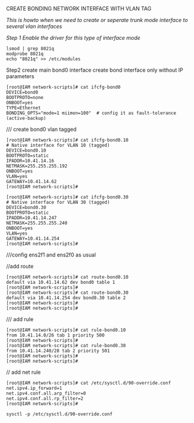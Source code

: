 
CREATE BONDING NETWORK INTERFACE WITH VLAN TAG

_This is howto when we need to create or seperate trunk mode interface to several vlan interfaces_


_Step 1_
_Enable the driver for this type of interface mode_

```
lsmod | grep 8021q
modprobe 8021q
echo "8021q" >> /etc/modules
```



Step2 
create main bond0 interface 
create bond interface only without IP parameters
```
[root@IAM network-scripts]# cat ifcfg-bond0
DEVICE=bond0
BOOTPROTO=none
ONBOOT=yes
TYPE=Ethernet
BONDING_OPTS="mode=1 miimon=100"  # config it as fault-tolerance (active-backup)
```


/// create bond0 vlan tagged 
```
[root@IAM network-scripts]# cat ifcfg-bond0.10
# Native interface for VLAN 10 (tagged)
DEVICE=bond0.10
BOOTPROTO=static
IPADDR=10.41.14.16
NETMASK=255.255.255.192
ONBOOT=yes
VLAN=yes
GATEWAY=10.41.14.62
[root@IAM network-scripts]#
```

```
[root@IAM network-scripts]# cat ifcfg-bond0.30
# Native interface for VLAN 30 (tagged)
DEVICE=bond0.30
BOOTPROTO=static
IPADDR=10.41.14.247
NETMASK=255.255.255.240
ONBOOT=yes
VLAN=yes
GATEWAY=10.41.14.254
[root@IAM network-scripts]#
```

///config ens2f1 and ens2f0 as usual


//add route 
```
[root@IAM network-scripts]# cat route-bond0.10
default via 10.41.14.62 dev bond0 table 1
[root@IAM network-scripts]#
[root@IAM network-scripts]# cat route-bond0.30
default via 10.41.14.254 dev bond0.30 table 2
[root@IAM network-scripts]#
[root@IAM network-scripts]#
```

/// add rule 
```
[root@IAM network-scripts]# cat rule-bond0.10
from 10.41.14.0/26 tab 1 priority 500
[root@IAM network-scripts]#
[root@IAM network-scripts]# cat rule-bond0.30
from 10.41.14.240/28 tab 2 priority 501
[root@IAM network-scripts]#
[root@IAM network-scripts]#
```

// add net rule 
```
[root@IAM network-scripts]# cat /etc/sysctl.d/90-override.conf
net.ipv4.ip_forward=1
net.ipv4.conf.all.arp_filter=0
net.ipv4.conf.all.rp_filter=2
[root@IAM network-scripts]#
```

```
sysctl -p /etc/sysctl.d/90-override.conf
```
